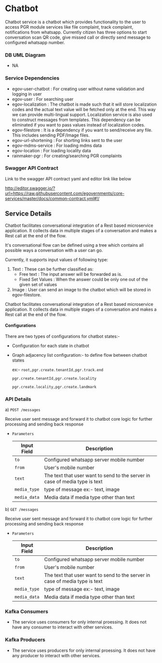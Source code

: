 # Chatbot

Chatbot service is a chatbot which provides functionality to the user to access PGR module services like file complaint, track complaint, notifications from whatsapp. Currently citizen has three options to start conversation scan QR code, give missed call or directly send message to configured whatsapp number.

### DB UML Diagram

- NA

### Service Dependencies

- egov-user-chatbot : For creating user without name validation and logging in user
- egov-user : For searching user
- egov-localization : The chatbot is made such that it will store localization codes and the actual text value will be fetched only at the end. This way we can provide multi-lingual support. Localization service is also used to construct messages from templates. This dependency can be eliminated if you want to pass values instead of localization codes.
- egov-filestore : It is a dependency if you want to send/receive any file. This includes sending PDF/Image files.
- egov-url-shortening : For shorting links sent to the user
- egov-mdms-service : For loading mdms data
- egov-location : For loading locality data
- rainmaker-pgr : For creating/searching PGR complaints

### Swagger API Contract

Link to the swagger API contract yaml and editor link like below

http://editor.swagger.io/?url=https://raw.githubusercontent.com/egovernments/core-services/master/docs/common-contract.yml#!/


## Service Details

Chatbot facilitates conversational integration of a Rest based microservice application. It collects data in multiple
 stages of a conversation and makes a Rest call at the end of the flow.
 
It's conversational flow can be defined using a tree which contains all possible ways a conversation with a user can go. 

Currently, it supports input values of following type:
1. Text : These can be further classified as:
    * Free text : The input answer will be forwarded as is.
    * Fixed Set Values : When the answer could be only one out of the given set of values 
2.  Image : User can send an image to the chatbot which will be stored in egov-filestore.

Chatbot facilitates conversational integration of a Rest based microservice application. It collects data in multiple
 stages of a conversation and makes a Rest call at the end of the flow.
 
#### Configurations 

There are two types of configurations for chatbot states:-
- Configuration for each state in chatbot
- Graph adjacency list configuration:- to define flow between chatbot states

  ex:-
      `root,pgr.create.tenantId,pgr.track.end`
  
      pgr.create.tenantId,pgr.create.locality
      
      pgr.create.locality,pgr.create.landmark

### API Details


a) `POST /messages` 

Receive user sent message and forward it to chatbot core logic for further processing and sending back response

- `Parameters`

    | Input Field                               | Description                                                       
    | ----------------------------------------- | ------------------------------------------------------------------
    | `to       `                               | Configured whatsapp server mobile number                                           
    | `from`                                    | User's mobile number
    | `text`                                    | The text that user want to send to the server in case of media type is text                      
    | `media_type`                              | type of message ex:- text, image
    | `media_data`                              | Media data if media type other than text
    
b) `GET /messages` 

Receive user sent message and forward it to chatbot core logic for further processing and sending back response

- `Parameters`

    | Input Field                               | Description                                                       
    | ----------------------------------------- | ------------------------------------------------------------------
    | `to       `                               | Configured whatsapp server mobile number                                           
    | `from`                                    | User's mobile number
    | `text`                                    | The text that user want to send to the server in case of media type is text                      
    | `media_type`                              | type of message ex:- text, image
    | `media_data`                              | Media data if media type other than text    

### Kafka Consumers

- The service uses consumers for only internal proessing. It does not have any consumer to interact with other services.

### Kafka Producers

- The service uses producers for only internal proessing. It does not have any producer to interact with other services.
